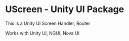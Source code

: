 # UScreen - Unity UI Package
 This is a Unity UI Screen Handler, Router 
 
 Works with Unity UI, NGUI, Nova UI
